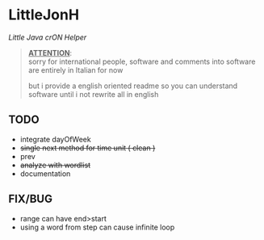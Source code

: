 # LittleJonH
*Little Java crON Helper*



> **<u>ATTENTION</u>**:  
> sorry for international people, software and comments into software are entirely in Italian for now  
>
> but i provide a english oriented readme so you can understand software until i not rewrite all in english

## TODO 

- integrate dayOfWeek
- ~~single next method for time unit ( clean )~~
- prev
- ~~analyze with wordlist~~
- documentation

## FIX/BUG
- range can have end>start
- using a word from step can cause infinite loop

